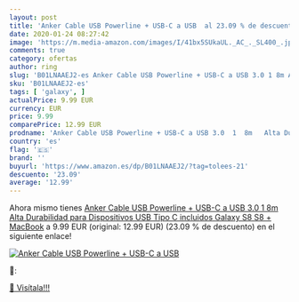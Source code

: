 ```yaml
---
layout: post
title: 'Anker Cable USB Powerline + USB-C a USB  al 23.09 % de descuento'
date: 2020-01-24 08:27:42
image: 'https://m.media-amazon.com/images/I/41bx5SUkaUL._AC_._SL400_.jpg'
comments: true
category: ofertas
author: ring
slug: 'B01LNAAEJ2-es Anker Cable USB Powerline + USB-C a USB 3.0 1 8m Alta...'
sku: 'B01LNAAEJ2-es'
tags: [ 'galaxy', ]
actualPrice: 9.99 EUR
currency: EUR
price: 9.99
comparePrice: 12.99 EUR
prodname: 'Anker Cable USB Powerline + USB-C a USB 3.0  1  8m   Alta Durabilidad  para Dispositivos USB Tipo C  incluidos Galaxy S8  S8 +  MacBook'
country: 'es'
flag: '🇪🇸'
brand: ''
buyurl: 'https://www.amazon.es/dp/B01LNAAEJ2/?tag=tolees-21'
descuento: '23.09'
average: '12.99'
---
```


Ahora mismo tienes [Anker Cable USB Powerline + USB-C a USB 3.0  1  8m   Alta Durabilidad  para Dispositivos USB Tipo C  incluidos Galaxy S8  S8 +  MacBook](https://www.amazon.es/dp/B01LNAAEJ2/?tag=tolees-21) a 9.99 EUR (original: 12.99 EUR) (23.09 %  de descuento) en el siguiente enlace!

[![Anker Cable USB Powerline + USB-C a USB ](https://m.media-amazon.com/images/I/41bx5SUkaUL._AC_._SL400_.jpg)](https://www.amazon.es/dp/B01LNAAEJ2/?tag=tolees-21)

🔎:


[🛒 Visítala!!!](https://www.amazon.es/dp/B01LNAAEJ2/?tag=tolees-21)
